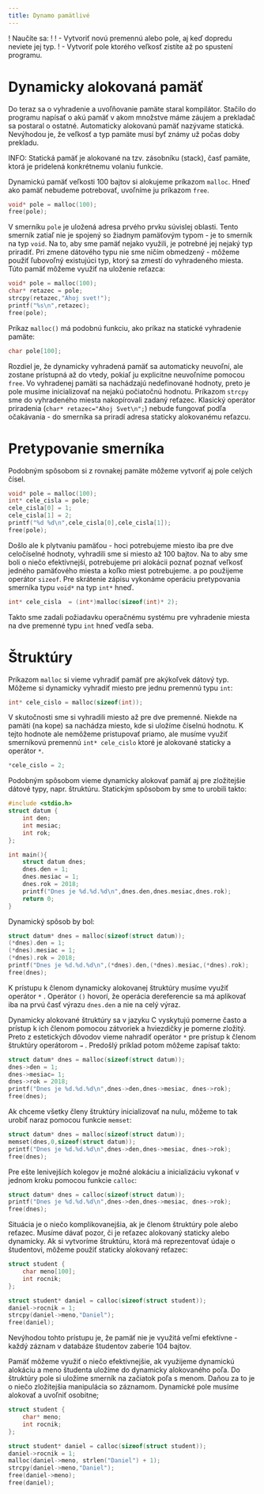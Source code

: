 ```yaml
---
title: Dynamo pamätlivé
---
```


! Naučíte sa:
!
!  - Vytvoriť novú premennú alebo pole, aj keď dopredu neviete jej typ.
!  - Vytvoriť pole ktorého veľkosť zistíte až po spustení programu.

# Dynamicky alokovaná pamäť

Do teraz sa o vyhradenie a uvoľňovanie pamäte staral kompilátor. Stačilo
do programu napísať o akú pamäť v akom množstve máme záujem a prekladač
sa postaral o ostatné. Automaticky alokovanú pamäť nazývame statická.
Nevýhodou je, že veľkosť a typ pamäte musí byť známy už počas doby
prekladu.

INFO: Statická pamäť je alokované na tzv. zásobníku (stack), časť
pamäte, ktorá je pridelená konkrétnemu volaniu funkcie.

Dynamickú pamäť veľkosti 100 bajtov si alokujeme príkazom `malloc`. Hneď
ako pamäť nebudeme potrebovať, uvoľníme ju príkazom `free`.

``` c
void* pole = malloc(100);
free(pole);
```

V smerníku `pole` je uložená adresa prvého prvku súvislej oblasti. Tento
smerník zatiaľ nie je spojený so žiadnym pamäťovým typom - je to smerník
na typ `void`. Na to, aby sme pamäť nejako využili, je potrebné jej
nejaký typ priradiť. Pri zmene dátového typu nie sme ničím obmedzený -
môžeme použiť ľubovoľný existujúci typ, ktorý sa zmestí do vyhradeného
miesta. Túto pamäť môžeme využiť na uloženie reťazca:

``` c
void* pole = malloc(100);
char* retazec = pole;
strcpy(retazec,"Ahoj svet!");
printf("%s\n",retazec);
free(pole);
```

Príkaz `malloc()` má podobnú funkciu, ako príkaz na statické vyhradenie
pamäte:

``` c
char pole[100];
```

Rozdiel je, že dynamicky vyhradená pamäť sa automaticky neuvoľní, ale
zostane prístupná až do vtedy, pokiaľ ju explicitne neuvoľníme pomocou
`free`. Vo vyhradenej pamäti sa nachádzajú nedefinované hodnoty, preto
je pole musíme inicializovať na nejakú počiatočnú hodnotu. Príkazom
`strcpy` sme do vyhradeného miesta nakopírovali zadaný reťazec. Klasický
operátor priradenia (`char* retazec="Ahoj Svet\n";`) nebude fungovať
podľa očakávania - do smerníka sa priradí adresa staticky alokovanému
reťazcu.

# Pretypovanie smerníka

Podobným spôsobom si z rovnakej pamäte môžeme vytvoriť aj pole celých
čísel.

``` c
void* pole = malloc(100);
int* cele_cisla = pole;
cele_cisla[0] = 1;
cele_cisla[1] = 2;
printf("%d %d\n",cele_cisla[0],cele_cisla[1]);
free(pole);
```

Došlo ale k plytvaniu pamäťou - hoci potrebujeme miesto iba pre dve
celočíselné hodnoty, vyhradili sme si miesto až 100 bajtov. Na to aby
sme boli o niečo efektívnejší, potrebujeme pri alokácii poznať poznať
veľkosť jedného pamäťového miesta a koľko miest potrebujeme. a po
použijeme operátor `sizeof`. Pre skrátenie zápisu vykonáme operáciu
pretypovania smerníka typu `void*` na typ `int*` hneď.

``` c
int* cele_cisla  = (int*)malloc(sizeof(int)* 2);
```

Takto sme zadali požiadavku operačnému systému pre vyhradenie miesta na
dve premenné typu `int` hneď vedľa seba.

# Štruktúry

Príkazom `malloc` si vieme vyhradiť pamäť pre akýkoľvek dátový typ.
Môžeme si dynamicky vyhradiť miesto pre jednu premennú typu `int`:

``` c
int* cele_cislo = malloc(sizeof(int));
```

V skutočnosti sme si vyhradili miesto až pre dve premenné. Niekde na
pamäti (na kope) sa nachádza miesto, kde si uložíme číselnú hodnotu. K
tejto hodnote ale nemôžeme pristupovať priamo, ale musíme využiť
smerníkovú premennú `int* cele_cislo` ktoré je alokované staticky a
operátor `*`.

``` c
*cele_cislo = 2;
```

Podobným spôsobom vieme dynamicky alokovať pamäť aj pre zložitejšie
dátové typy, napr. štruktúru. Statickým spôsobom by sme to urobili
takto:

``` c
#include <stdio.h>
struct datum {
    int den;
    int mesiac;
    int rok;
};

int main(){
    struct datum dnes;
    dnes.den = 1;
    dnes.mesiac = 1;
    dnes.rok = 2018;
    printf("Dnes je %d.%d.%d\n",dnes.den,dnes.mesiac,dnes.rok);
    return 0;
}
```

Dynamický spôsob by bol:

``` c
struct datum* dnes = malloc(sizeof(struct datum));
(*dnes).den = 1;
(*dnes).mesiac = 1;
(*dnes).rok = 2018;
printf("Dnes je %d.%d.%d\n",(*dnes).den,(*dnes).mesiac,(*dnes).rok);
free(dnes);
```

K prístupu k členom dynamicky alokovanej štruktúry musíme využiť
operátor `*` . Operátor `()` hovorí, že operácia dereferencie sa má
aplikovať iba na prvú časť výrazu `dnes.den` a nie na celý výraz.

Dynamicky alokované štruktúry sa v jazyku C vyskytujú pomerne často a
prístup k ich členom pomocou zátvoriek a hviezdičky je pomerne zložitý.
Preto z estetických dôvodov vieme nahradiť operátor `*` pre prístup k
členom štruktúry operátorom `→` . Predošlý príklad potom môžeme zapísať
takto:

``` c
struct datum* dnes = malloc(sizeof(struct datum));
dnes->den = 1;
dnes->mesiac= 1;
dnes->rok = 2018;
printf("Dnes je %d.%d.%d\n",dnes->den,dnes->mesiac, dnes->rok);
free(dnes);
```

Ak chceme všetky členy štruktúry inicializovať na nulu, môžeme to tak
urobiť naraz pomocou funkcie `memset`:

``` c
struct datum* dnes = malloc(sizeof(struct datum));
memset(dnes,0,sizeof(struct datum));
printf("Dnes je %d.%d.%d\n",dnes->den,dnes->mesiac, dnes->rok);
free(dnes);
```

Pre ešte lenivejších kolegov je možné alokáciu a inicializáciu vykonať v
jednom kroku pomocou funkcie `calloc`:

``` c
struct datum* dnes = calloc(sizeof(struct datum));
printf("Dnes je %d.%d.%d\n",dnes->den,dnes->mesiac, dnes->rok);
free(dnes);
```

Situácia je o niečo komplikovanejšia, ak je členom štruktúry pole alebo
reťazec. Musíme dávať pozor, či je reťazec alokovaný staticky alebo
dynamicky. Ak si vytvoríme štruktúru, ktorá má reprezentovať údaje o
študentovi, môžeme použiť staticky alokovaný reťazec:

``` c
struct student {
    char meno[100];
    int rocnik;
};

struct student* daniel = calloc(sizeof(struct student));
daniel->rocnik = 1;
strcpy(daniel->meno,"Daniel");
free(daniel);
```

Nevýhodou tohto prístupu je, že pamäť nie je využitá veľmi efektívne -
každý záznam v databáze študentov zaberie 104 bajtov.

Pamäť môžeme využiť o niečo efektívnejšie, ak využijeme dynamickú
alokáciu a meno študenta uložíme do dynamicky alokovaného poľa. Do
štruktúry pole si uložíme smerník na začiatok poľa s menom. Daňou za to
je o niečo zložitejšia manipulácia so záznamom. Dynamické pole musíme
alokovať a uvoľniť osobitne;

``` c
struct student {
    char* meno;
    int rocnik;
};

struct student* daniel = calloc(sizeof(struct student));
daniel->rocnik = 1;
malloc(daniel->meno, strlen("Daniel") + 1);
strcpy(daniel->meno,"Daniel");
free(daniel->meno);
free(daniel);
```
